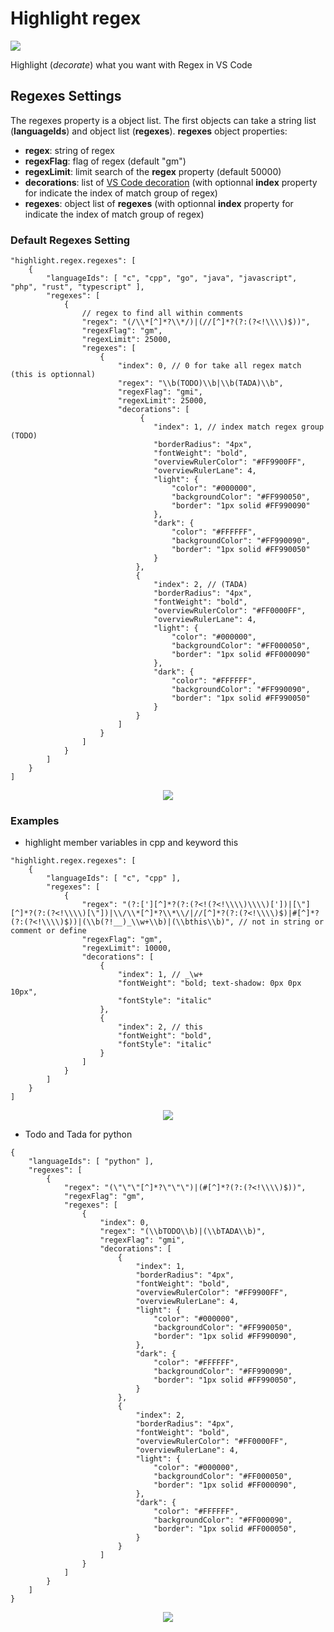 # Highlight regex
[![](https://vsmarketplacebadge.apphb.com/version/mblet.highlight-regex.svg)](https://marketplace.visualstudio.com/items?itemName=mblet.highlight-regex)

Highlight (*decorate*) what you want with Regex in VS Code

## Regexes Settings

The regexes property is a object list.
The first objects can take a string list (**languageIds**) and object list (**regexes**).
**regexes** object properties:
- **regex**: string of regex
- **regexFlag**: flag of regex (default "gm")
- **regexLimit**: limit search of the **regex** property (default 50000)
- **decorations**: list of [VS Code decoration](https://code.visualstudio.com/api/references/vscode-api#DecorationRenderOptions) (with optionnal **index** property for indicate the index of match group of regex)
- **regexes**: object list of **regexes** (with optionnal **index** property for indicate the index of match group of regex)

### Default Regexes Setting
```jsonc
"highlight.regex.regexes": [
    {
        "languageIds": [ "c", "cpp", "go", "java", "javascript", "php", "rust", "typescript" ],
        "regexes": [
            {
                // regex to find all within comments
                "regex": "(/\\*[^]*?\\*/)|(//[^]*?(?:(?<!\\\\)$))",
                "regexFlag": "gm",
                "regexLimit": 25000,
                "regexes": [
                    {
                        "index": 0, // 0 for take all regex match (this is optionnal)
                        "regex": "\\b(TODO)\\b|\\b(TADA)\\b",
                        "regexFlag": "gmi",
                        "regexLimit": 25000,
                        "decorations": [
                             {
                                "index": 1, // index match regex group (TODO)
                                "borderRadius": "4px",
                                "fontWeight": "bold",
                                "overviewRulerColor": "#FF9900FF",
                                "overviewRulerLane": 4,
                                "light": {
                                    "color": "#000000",
                                    "backgroundColor": "#FF990050",
                                    "border": "1px solid #FF990090"
                                },
                                "dark": {
                                    "color": "#FFFFFF",
                                    "backgroundColor": "#FF990090",
                                    "border": "1px solid #FF990050"
                                }
                            },
                            {
                                "index": 2, // (TADA)
                                "borderRadius": "4px",
                                "fontWeight": "bold",
                                "overviewRulerColor": "#FF0000FF",
                                "overviewRulerLane": 4,
                                "light": {
                                    "color": "#000000",
                                    "backgroundColor": "#FF000050",
                                    "border": "1px solid #FF000090"
                                },
                                "dark": {
                                    "color": "#FFFFFF",
                                    "backgroundColor": "#FF990090",
                                    "border": "1px solid #FF990050"
                                }
                            }
                        ]
                    }
                ]
            }
        ]
    }
]
```
<p align="center">
  <img src="images/settingRegexes.drawio.png" >
</p>

### Examples

- highlight member variables in cpp and keyword this
```jsonc
"highlight.regex.regexes": [
    {
        "languageIds": [ "c", "cpp" ],
        "regexes": [
            {
                "regex": "(?:['][^]*?(?:(?<!(?<!\\\\)\\\\)['])|[\"][^]*?(?:(?<!\\\\)[\"])|\\/\\*[^]*?\\*\\/|//[^]*?(?:(?<!\\\\)$)|#[^]*?(?:(?<!\\\\)$))|(\\b(?!__)_\\w+\\b)|(\\bthis\\b)", // not in string or comment or define
                "regexFlag": "gm",
                "regexLimit": 10000,
                "decorations": [
                    {
                        "index": 1, // _\w+
                        "fontWeight": "bold; text-shadow: 0px 0px 10px",
                        "fontStyle": "italic"
                    },
                    {
                        "index": 2, // this
                        "fontWeight": "bold",
                        "fontStyle": "italic"
                    }
                ]
            }
        ]
    }
]
```

<p align="center">
  <img src="images/memberVariableThis.drawio.png" >
</p>

- Todo and Tada for python
```jsonc
{
    "languageIds": [ "python" ],
    "regexes": [
        {
            "regex": "(\"\"\"[^]*?\"\"\")|(#[^]*?(?:(?<!\\\\)$))",
            "regexFlag": "gm",
            "regexes": [
                {
                    "index": 0,
                    "regex": "(\\bTODO\\b)|(\\bTADA\\b)",
                    "regexFlag": "gmi",
                    "decorations": [
                        {
                            "index": 1,
                            "borderRadius": "4px",
                            "fontWeight": "bold",
                            "overviewRulerColor": "#FF9900FF",
                            "overviewRulerLane": 4,
                            "light": {
                                "color": "#000000",
                                "backgroundColor": "#FF990050",
                                "border": "1px solid #FF990090",
                            },
                            "dark": {
                                "color": "#FFFFFF",
                                "backgroundColor": "#FF990090",
                                "border": "1px solid #FF990050",
                            }
                        },
                        {
                            "index": 2,
                            "borderRadius": "4px",
                            "fontWeight": "bold",
                            "overviewRulerColor": "#FF0000FF",
                            "overviewRulerLane": 4,
                            "light": {
                                "color": "#000000",
                                "backgroundColor": "#FF000050",
                                "border": "1px solid #FF000090",
                            },
                            "dark": {
                                "color": "#FFFFFF",
                                "backgroundColor": "#FF000090",
                                "border": "1px solid #FF000050",
                            }
                        }
                    ]
                }
            ]
        }
    ]
}
```
<p align="center">
  <img src="images/pythonTodoTada.drawio.png" >
</p>
